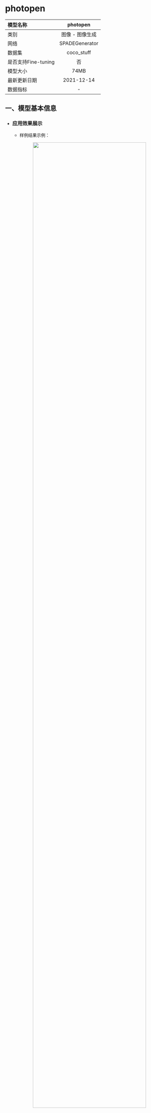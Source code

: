 # photopen

|模型名称|photopen|
| :--- | :---: |
|类别|图像 - 图像生成|
|网络|SPADEGenerator|
|数据集|coco_stuff|
|是否支持Fine-tuning|否|
|模型大小|74MB|
|最新更新日期|2021-12-14|
|数据指标|-|


## 一、模型基本信息  

- ### 应用效果展示
  - 样例结果示例：
    <p align="center">
    <img src="https://camo.githubusercontent.com/22e94b0c7278af08da8c475a3d968ba2f3cd565fcb2ad6b9a165c8a65f2d12f8/68747470733a2f2f61692d73747564696f2d7374617469632d6f6e6c696e652e63646e2e626365626f732e636f6d2f39343733313032336561623934623162393762396361383062643362333038333063393138636631363264303436626438383534306464613435303239356133"  width = "90%"  hspace='10'/>
    <br />

- ### 模型介绍

  - 本模块采用一个像素风格迁移网络 Pix2PixHD，能够根据输入的语义分割标签生成照片风格的图片。为了解决模型归一化层导致标签语义信息丢失的问题，向 Pix2PixHD 的生成器网络中添加了 SPADE（Spatially-Adaptive
      Normalization）空间自适应归一化模块，通过两个卷积层保留了归一化时训练的缩放与偏置参数的空间维度，以增强生成图片的质量。语义风格标签图像可以参考[coco_stuff数据集](https://github.com/nightrome/cocostuff)获取, 也可以通过[PaddleGAN repo中的该项目](https://github.com/PaddlePaddle/PaddleGAN/blob/87537ad9d4eeda17eaa5916c6a585534ab989ea8/docs/zh_CN/tutorials/photopen.md)来自定义生成图像进行体验。



## 二、安装

- ### 1、环境依赖  
  - ppgan

- ### 2、安装

  - ```shell
    $ hub install photopen
    ```
  - 如您安装时遇到问题，可参考：[零基础windows安装](../../../../docs/docs_ch/get_start/windows_quickstart.md)
 | [零基础Linux安装](../../../../docs/docs_ch/get_start/linux_quickstart.md) | [零基础MacOS安装](../../../../docs/docs_ch/get_start/mac_quickstart.md)

## 三、模型API预测

- ### 1、命令行预测

  - ```shell
    # Read from a file
    $ hub run photopen --input_path "/PATH/TO/IMAGE"
    ```
  - 通过命令行方式实现图像生成模型的调用，更多请见 [PaddleHub命令行指令](../../../../docs/docs_ch/tutorial/cmd_usage.rst)

- ### 2、预测代码示例

  - ```python
    import paddlehub as hub

    module = hub.Module(name="photopen")
    input_path = ["/PATH/TO/IMAGE"]
    # Read from a file
    module.photo_transfer(paths=input_path, output_dir='./transfer_result/', use_gpu=True)  
    ```

- ### 3、API

  - ```python
    photo_transfer(images=None, paths=None, output_dir='./transfer_result/', use_gpu=False, visualization=True):
    ```
    - 图像转换生成API。

    - **参数**

      - images (list\[numpy.ndarray\]): 图片数据，ndarray.shape 为 \[H, W, C\]；<br/>
      - paths (list\[str\]): 图片的路径；<br/>
      - output\_dir (str): 结果保存的路径； <br/>
      - use\_gpu (bool): 是否使用 GPU；<br/>
      - visualization(bool): 是否保存结果到本地文件夹


## 四、服务部署

- PaddleHub Serving可以部署一个在线图像转换生成服务。

- ### 第一步：启动PaddleHub Serving

  - 运行启动命令：
  - ```shell
    $ hub serving start -m photopen
    ```

  - 这样就完成了一个图像转换生成的在线服务API的部署，默认端口号为8866。

  - **NOTE:** 如使用GPU预测，则需要在启动服务之前，请设置CUDA\_VISIBLE\_DEVICES环境变量，否则不用设置。

- ### 第二步：发送预测请求

  - 配置好服务端，以下数行代码即可实现发送预测请求，获取预测结果

  - ```python
    import requests
    import json
    import cv2
    import base64


    def cv2_to_base64(image):
      data = cv2.imencode('.jpg', image)[1]
      return base64.b64encode(data.tostring()).decode('utf8')

    # 发送HTTP请求
    data = {'images':[cv2_to_base64(cv2.imread("/PATH/TO/IMAGE"))]}
    headers = {"Content-type": "application/json"}
    url = "http://127.0.0.1:8866/predict/photopen"
    r = requests.post(url=url, headers=headers, data=json.dumps(data))

    # 打印预测结果
    print(r.json()["results"])

## 五、更新历史

* 1.0.0

  初始发布

  - ```shell
    $ hub install photopen==1.0.0
    ```
